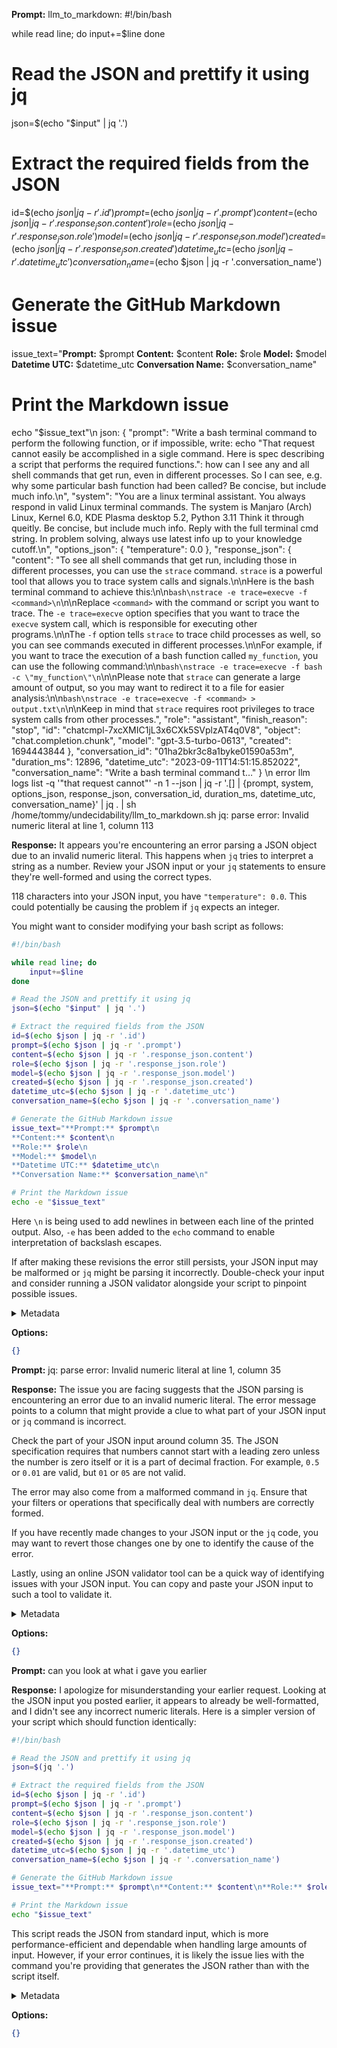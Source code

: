 **Prompt:**
llm_to_markdown: #!/bin/bash

while read line; do
    input+=$line
done

# Read the JSON and prettify it using jq
json=$(echo "$input" | jq '.')

# Extract the required fields from the JSON
id=$(echo $json | jq -r '.id')
prompt=$(echo $json | jq -r '.prompt')
content=$(echo $json | jq -r '.response_json.content')
role=$(echo $json | jq -r '.response_json.role')
model=$(echo $json | jq -r '.response_json.model')
created=$(echo $json | jq -r '.response_json.created')
datetime_utc=$(echo $json | jq -r '.datetime_utc')
conversation_name=$(echo $json | jq -r '.conversation_name')

# Generate the GitHub Markdown issue
issue_text="**Prompt:** $prompt
**Content:** $content
**Role:** $role
**Model:** $model
**Datetime UTC:** $datetime_utc
**Conversation Name:** $conversation_name"

# Print the Markdown issue
echo "$issue_text"\n json: {
  "prompt": "Write a bash terminal command to perform the following function, or if impossible, write: echo \"That request cannot easily be accomplished in a sigle command. Here is spec describing a script that performs the required functions.\": how can I see any and all shell commands that get run, even in different processes. So I can see, e.g. why some particular bash function had been called? Be concise, but include much info.\n",
  "system": "You are a linux terminal assistant. You always respond in valid Linux terminal commands. The system is Manjaro (Arch) Linux, Kernel 6.0, KDE Plasma desktop 5.2, Python 3.11 Think it through queitly. Be concise, but include much info. Reply with the full terminal cmd string. In problem solving, always use latest info up to your knowledge cutoff.\n",
  "options_json": {
    "temperature": 0.0
  },
  "response_json": {
    "content": "To see all shell commands that get run, including those in different processes, you can use the `strace` command. `strace` is a powerful tool that allows you to trace system calls and signals.\n\nHere is the bash terminal command to achieve this:\n\n```bash\nstrace -e trace=execve -f <command>\n```\n\nReplace `<command>` with the command or script you want to trace. The `-e trace=execve` option specifies that you want to trace the `execve` system call, which is responsible for executing other programs.\n\nThe `-f` option tells `strace` to trace child processes as well, so you can see commands executed in different processes.\n\nFor example, if you want to trace the execution of a bash function called `my_function`, you can use the following command:\n\n```bash\nstrace -e trace=execve -f bash -c \"my_function\"\n```\n\nPlease note that `strace` can generate a large amount of output, so you may want to redirect it to a file for easier analysis:\n\n```bash\nstrace -e trace=execve -f <command> > output.txt\n```\n\nKeep in mind that `strace` requires root privileges to trace system calls from other processes.",
    "role": "assistant",
    "finish_reason": "stop",
    "id": "chatcmpl-7xcXMIC1jL3x6CXk5SVplzAT4q0V8",
    "object": "chat.completion.chunk",
    "model": "gpt-3.5-turbo-0613",
    "created": 1694443844
  },
  "conversation_id": "01ha2bkr3c8a1byke01590a53m",
  "duration_ms": 12896,
  "datetime_utc": "2023-09-11T14:51:15.852022",
  "conversation_name": "Write a bash terminal command t…"
} \n error llm logs list -q '"that request cannot"' -n 1 --json | jq -r  '.[] | {prompt, system, options_json, response_json, conversation_id, duration_ms, datetime_utc, conversation_name}' | jq . | sh /home/tommy/undecidability/llm_to_markdown.sh
jq: parse error: Invalid numeric literal at line 1, column 113

**Response:**
It appears you're encountering an error parsing a JSON object due to an invalid numeric literal. This happens when `jq` tries to interpret a string as a number. Review your JSON input or your `jq` statements to ensure they're well-formed and using the correct types. 

118 characters into your JSON input, you have `"temperature": 0.0`. This could potentially be causing the problem if `jq` expects an integer.

You might want to consider modifying your bash script as follows:

```bash
#!/bin/bash

while read line; do
    input+=$line
done

# Read the JSON and prettify it using jq
json=$(echo "$input" | jq '.')

# Extract the required fields from the JSON
id=$(echo $json | jq -r '.id')
prompt=$(echo $json | jq -r '.prompt')
content=$(echo $json | jq -r '.response_json.content')
role=$(echo $json | jq -r '.response_json.role')
model=$(echo $json | jq -r '.response_json.model')
created=$(echo $json | jq -r '.response_json.created')
datetime_utc=$(echo $json | jq -r '.datetime_utc')
conversation_name=$(echo $json | jq -r '.conversation_name')

# Generate the GitHub Markdown issue
issue_text="**Prompt:** $prompt\n
**Content:** $content\n
**Role:** $role\n
**Model:** $model\n
**Datetime UTC:** $datetime_utc\n
**Conversation Name:** $conversation_name\n"

# Print the Markdown issue
echo -e "$issue_text"
```
Here `\n` is being used to add newlines in between each line of the printed output. Also, `-e` has been added to the `echo` command to enable interpretation of backslash escapes.

If after making these revisions the error still persists, your JSON input may be malformed or `jq` might be parsing it incorrectly. Double-check your input and consider running a JSON validator alongside your script to pinpoint possible issues.

<details><summary>Metadata</summary>

- Duration: 41667 ms
- Datetime: 2023-09-21T20:01:12.379397
- Model: gpt-4-0613

</details>

**Options:**
```json
{}
```

**Prompt:**
jq: parse error: Invalid numeric literal at line 1, column 35

**Response:**
The issue you are facing suggests that the JSON parsing is encountering an error due to an invalid numeric literal. The error message points to a column that might provide a clue to what part of your JSON input or `jq` command is incorrect.

Check the part of your JSON input around column 35. The JSON specification requires that numbers cannot start with a leading zero unless the number is zero itself or it is a part of decimal fraction. For example, `0.5` or `0.01` are valid, but `01` or `05` are not valid.

The error may also come from a malformed command in `jq`. Ensure that your filters or operations that specifically deal with numbers are correctly formed.

If you have recently made changes to your JSON input or the `jq` code, you may want to revert those changes one by one to identify the cause of the error.

Lastly, using an online JSON validator tool can be a quick way of identifying issues with your JSON input. You can copy and paste your JSON input to such a tool to validate it.

<details><summary>Metadata</summary>

- Duration: 19026 ms
- Datetime: 2023-09-21T20:17:16.415791
- Model: gpt-4-0613

</details>

**Options:**
```json
{}
```

**Prompt:**
can you look at what i gave you earlier

**Response:**
I apologize for misunderstanding your earlier request. Looking at the JSON input you posted earlier, it appears to already be well-formatted, and I didn't see any incorrect numeric literals. Here is a simpler version of your script which should function identically:

```bash
#!/bin/bash

# Read the JSON and prettify it using jq
json=$(jq '.')

# Extract the required fields from the JSON
id=$(echo $json | jq -r '.id')
prompt=$(echo $json | jq -r '.prompt')
content=$(echo $json | jq -r '.response_json.content')
role=$(echo $json | jq -r '.response_json.role')
model=$(echo $json | jq -r '.response_json.model')
created=$(echo $json | jq -r '.response_json.created')
datetime_utc=$(echo $json | jq -r '.datetime_utc')
conversation_name=$(echo $json | jq -r '.conversation_name')

# Generate the GitHub Markdown issue
issue_text="**Prompt:** $prompt\n**Content:** $content\n**Role:** $role\n**Model:** $model\n**Created:** $created\n**Datetime UTC:** $datetime_utc\n**Conversation Name:** $conversation_name"

# Print the Markdown issue
echo "$issue_text"
```

This script reads the JSON from standard input, which is more performance-efficient and dependable when handling large amounts of input. However, if your error continues, it is likely the issue lies with the command you're providing that generates the JSON rather than with the script itself.

<details><summary>Metadata</summary>

- Duration: 30891 ms
- Datetime: 2023-09-21T20:18:14.325606
- Model: gpt-4-0613

</details>

**Options:**
```json
{}
```

